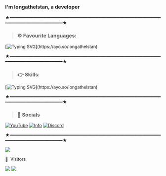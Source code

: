 
### I'm longathelstan, a developer

★━━━━━━━━━━━━━━━━━━━━━━━━━━━━━━━━━━━━━━━━━━━━━━━━━━━━━━━━━━━━━━━━━━━━━━━━━━━━━━━━★


> ### ⚙️ Favourite Languages: 
[![Typing SVG](https://readme-typing-svg.herokuapp.com?font=Fira+Code&duration=1100&color=F7007A&random=false&width=435&lines=python%2C;kotlin%2C;html+-+css%2C;js%2C;svelte%2C;c%2B%2B.)](https://ayo.so/longathelstan)


★━━━━━━━━━━━━━━━━━━━━━━━━━━━━━━━━━━━━━━━━━━━━━━━━━━━━━━━━━━━━━━━━━━━━━━━━━━━━━━━━★


> ### 👉 Skills: 
[![Typing SVG](https://readme-typing-svg.herokuapp.com?color=6b34eb&duration=4000&lines=Front+End;Back+End;Full+Stack+Developer;)](https://ayo.so/longathelstan)

★━━━━━━━━━━━━━━━━━━━━━━━━━━━━━━━━━━━━━━━━━━━━━━━━━━━━━━━━━━━━━━━━━━━━━━━━━━━━━━━━★
 > ### 🎈 Socials 
 
   [![YouTube](https://img.shields.io/badge/YouTube-red?style=for-the-badge&logo=youtube&logoColor=white)](https://www.youtube.com/@longathelstan)
   [![Info](https://img.shields.io/badge/website-000000?style=for-the-badge&logo=About.me&logoColor=white)](https://ayo.so/longathelstan)
   [![Discord](https://img.shields.io/badge/-Discord-7289DA?style=for-the-badge&logo=discord&logoColor=white)](https://dsc.gg/longathelstan) 
 
 ★━━━━━━━━━━━━━━━━━━━━━━━━━━━━━━━━━━━━━━━━━━━━━━━━━━━━━━━━━━━━━━━━━━━━━━━━━━━━━━━━★
 <div><img src="https://github-readme-stats.vercel.app/api?username=longathelstan&show_icons=true&count_private=true&hide_border=true"/></div>  

<p>👀 &nbsp;Visitors</p>  
<div>
<img src="https://komarev.com/ghpvc/?username=toidicakhia&&style=flat-square"/>
<img src="https://github-readme-stats.vercel.app/api/top-langs/?username=longathelstan&layout=compact"/>
</div>  
  
